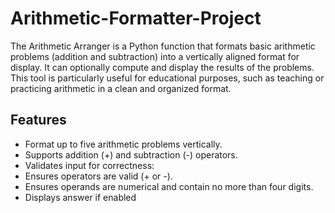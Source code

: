 # Arithmetic-Formatter-Project
The Arithmetic Arranger is a Python function that formats basic arithmetic problems (addition and subtraction) into a vertically aligned format for display. It can optionally compute and display the results of the problems. This tool is particularly useful for educational purposes, such as teaching or practicing arithmetic in a clean and organized format.
## Features
- Format up to five arithmetic problems vertically.
- Supports addition (+) and subtraction (-) operators.
- Validates input for correctness:
 - Ensures operators are valid (+ or -).
 - Ensures operands are numerical and contain no more than four digits.
- Displays answer if enabled
